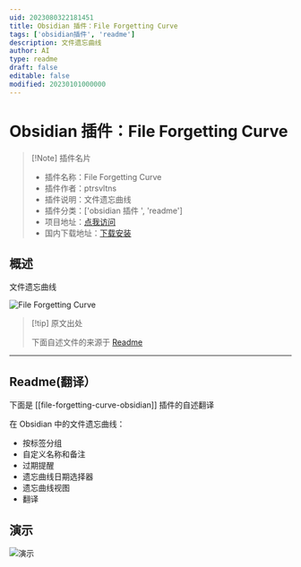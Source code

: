 ```yaml
---
uid: 2023080322181451
title: Obsidian 插件：File Forgetting Curve
tags: ['obsidian插件', 'readme']
description: 文件遗忘曲线
author: AI
type: readme
draft: false
editable: false
modified: 20230101000000
---
```


# Obsidian 插件：File Forgetting Curve

> [!Note] 插件名片
> - 插件名称：File Forgetting Curve
> - 插件作者：ptrsvltns
> - 插件说明：文件遗忘曲线
> - 插件分类：['obsidian 插件 ', 'readme']
> - 项目地址：[点我访问](https://github.com/ptrsvltns/file-forgetting-curve-obsidian)
> - 国内下载地址：[下载安装](https://pkmer.cn/products/plugin/pluginMarket/?file-forgetting-curve-obsidian)

## 概述

文件遗忘曲线

![File Forgetting Curve](https://cdn.pkmer.cn/covers/file-forgetting-curve-obsidian_new.gif!pkmer)

> [!tip] 原文出处
>
>下面自述文件的来源于 [Readme](https://ghproxy.net/https://raw.githubusercontent.com/ptrsvltns/file-forgetting-curve-obsidian/main/README.md)

---

## Readme(翻译）

下面是 [[file-forgetting-curve-obsidian]] 插件的自述翻译

在 Obsidian 中的文件遗忘曲线：

- 按标签分组
- 自定义名称和备注
- 过期提醒
- 遗忘曲线日期选择器
- 遗忘曲线视图
- 翻译

## 演示

![演示](doc/demo.gif)
